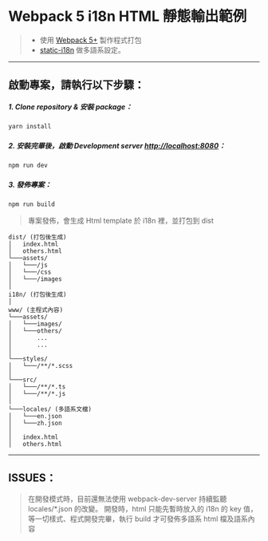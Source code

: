# Webpack 5 i18n HTML 靜態輸出範例

> -   使用 [Webpack 5+](https://webpack.js.org/) 製作程式打包
> -   [static-i18n](https://github.com/claudetech/node-static-i18n) 做多語系設定。

---

## 啟動專案，請執行以下步驟：

##### 1. Clone repository & 安裝 package：

```bash
yarn install
```

##### 2. 安裝完畢後，啟動 Development server [http://localhost:8080](http://localhost:8080)：

```bash
npm run dev
```

##### 3. 發佈專案：

```bash
npm run build
```

> 專案發佈，會生成 Html template 於 i18n 裡，並打包到 dist

```
dist/ (打包後生成)
│   index.html
│   others.html
└───assets/
│   └───/js
│   └───/css
│   └───/images
│
i18n/ (打包後生成)
│
www/ (主程式內容)
└───assets/
│   └───images/
│   └───others/
│       ...
│       ...
│
└───styles/
│   └───/**/*.scss
│
└───src/
│   └───/**/*.ts
│   └───/**/*.js
│
└───locales/ (多語系文檔)
│   └───en.json
│   └───zh.json
│
│   index.html
│   others.html

```

---

## ISSUES：

> 在開發模式時，目前還無法使用 webpack-dev-server 持續監聽 locales/\*.json 的改變。
> 開發時，html 只能先暫時放入的 i18n 的 key 值，等一切樣式、程式開發完畢，執行 build 才可發佈多語系 html 檔及語系內容
